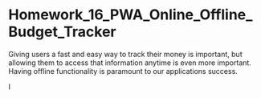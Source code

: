 # Homework_16_PWA_Online_Offline_Budget_Tracker
Giving users a fast and easy way to track their money is important, but allowing them to access that information anytime is even more important. Having offline functionality is paramount to our applications success.


I